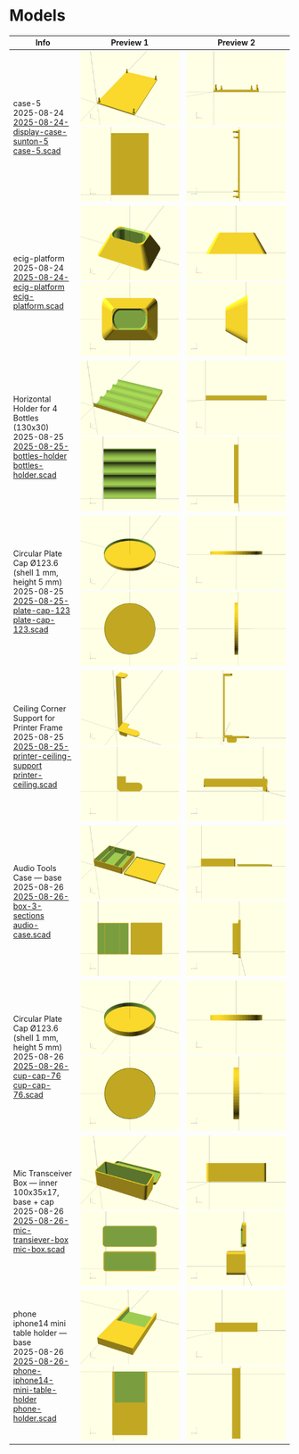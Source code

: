 # Models

| Info | Preview 1 | Preview 2 |
| ---- | --------- | --------- |
| case-5<br>2025-08-24<br>[2025-08-24-display-case-sunton-5](2025-08-24-display-case-sunton-5/)<br>[case-5.scad](2025-08-24-display-case-sunton-5/case-5.scad) | ![iso-p](2025-08-24-display-case-sunton-5/case-5.preview.iso-p.png) ![xy-o](2025-08-24-display-case-sunton-5/case-5.preview.xy-o.png) | ![xz-p](2025-08-24-display-case-sunton-5/case-5.preview.xz-p.png) ![yz-p](2025-08-24-display-case-sunton-5/case-5.preview.yz-p.png) |
| ecig-platform<br>2025-08-24<br>[2025-08-24-ecig-platform](2025-08-24-ecig-platform/)<br>[ecig-platform.scad](2025-08-24-ecig-platform/ecig-platform.scad) | ![iso-p](2025-08-24-ecig-platform/ecig-platform.preview.iso-p.png) ![xy-o](2025-08-24-ecig-platform/ecig-platform.preview.xy-o.png) | ![xz-p](2025-08-24-ecig-platform/ecig-platform.preview.xz-p.png) ![yz-p](2025-08-24-ecig-platform/ecig-platform.preview.yz-p.png) |
| Horizontal Holder for 4 Bottles (130x30)<br>2025-08-25<br>[2025-08-25-bottles-holder](2025-08-25-bottles-holder/)<br>[bottles-holder.scad](2025-08-25-bottles-holder/bottles-holder.scad) | ![iso-p](2025-08-25-bottles-holder/bottles-holder.preview.iso-p.png) ![xy-o](2025-08-25-bottles-holder/bottles-holder.preview.xy-o.png) | ![xz-p](2025-08-25-bottles-holder/bottles-holder.preview.xz-p.png) ![yz-p](2025-08-25-bottles-holder/bottles-holder.preview.yz-p.png) |
| Circular Plate Cap Ø123.6 (shell 1 mm, height 5 mm)<br>2025-08-25<br>[2025-08-25-plate-cap-123](2025-08-25-plate-cap-123/)<br>[plate-cap-123.scad](2025-08-25-plate-cap-123/plate-cap-123.scad) | ![iso-p](2025-08-25-plate-cap-123/plate-cap-123.preview.iso-p.png) ![xy-o](2025-08-25-plate-cap-123/plate-cap-123.preview.xy-o.png) | ![xz-p](2025-08-25-plate-cap-123/plate-cap-123.preview.xz-p.png) ![yz-p](2025-08-25-plate-cap-123/plate-cap-123.preview.yz-p.png) |
| Ceiling Corner Support for Printer Frame<br>2025-08-25<br>[2025-08-25-printer-ceiling-support](2025-08-25-printer-ceiling-support/)<br>[printer-ceiling.scad](2025-08-25-printer-ceiling-support/printer-ceiling.scad) | ![iso-p](2025-08-25-printer-ceiling-support/printer-ceiling.preview.iso-p.png) ![xy-o](2025-08-25-printer-ceiling-support/printer-ceiling.preview.xy-o.png) | ![xz-p](2025-08-25-printer-ceiling-support/printer-ceiling.preview.xz-p.png) ![yz-p](2025-08-25-printer-ceiling-support/printer-ceiling.preview.yz-p.png) |
| Audio Tools Case — base<br>2025-08-26<br>[2025-08-26-box-3-sections](2025-08-26-box-3-sections/)<br>[audio-case.scad](2025-08-26-box-3-sections/audio-case.scad) | ![iso-p](2025-08-26-box-3-sections/audio-case.preview.iso-p.png) ![xy-o](2025-08-26-box-3-sections/audio-case.preview.xy-o.png) | ![xz-p](2025-08-26-box-3-sections/audio-case.preview.xz-p.png) ![yz-p](2025-08-26-box-3-sections/audio-case.preview.yz-p.png) |
| Circular Plate Cap Ø123.6 (shell 1 mm, height 5 mm)<br>2025-08-26<br>[2025-08-26-cup-cap-76](2025-08-26-cup-cap-76/)<br>[cup-cap-76.scad](2025-08-26-cup-cap-76/cup-cap-76.scad) | ![iso-p](2025-08-26-cup-cap-76/cup-cap-76.preview.iso-p.png) ![xy-o](2025-08-26-cup-cap-76/cup-cap-76.preview.xy-o.png) | ![xz-p](2025-08-26-cup-cap-76/cup-cap-76.preview.xz-p.png) ![yz-p](2025-08-26-cup-cap-76/cup-cap-76.preview.yz-p.png) |
| Mic Transceiver Box — inner 100x35x17, base + cap<br>2025-08-26<br>[2025-08-26-mic-transiever-box](2025-08-26-mic-transiever-box/)<br>[mic-box.scad](2025-08-26-mic-transiever-box/mic-box.scad) | ![iso-p](2025-08-26-mic-transiever-box/mic-box.preview.iso-p.png) ![xy-o](2025-08-26-mic-transiever-box/mic-box.preview.xy-o.png) | ![xz-p](2025-08-26-mic-transiever-box/mic-box.preview.xz-p.png) ![yz-p](2025-08-26-mic-transiever-box/mic-box.preview.yz-p.png) |
| phone iphone14 mini table holder — base<br>2025-08-26<br>[2025-08-26-phone-iphone14-mini-table-holder](2025-08-26-phone-iphone14-mini-table-holder/)<br>[phone-holder.scad](2025-08-26-phone-iphone14-mini-table-holder/phone-holder.scad) | ![iso-p](2025-08-26-phone-iphone14-mini-table-holder/phone-holder.preview.iso-p.png) ![xy-o](2025-08-26-phone-iphone14-mini-table-holder/phone-holder.preview.xy-o.png) | ![xz-p](2025-08-26-phone-iphone14-mini-table-holder/phone-holder.preview.xz-p.png) ![yz-p](2025-08-26-phone-iphone14-mini-table-holder/phone-holder.preview.yz-p.png) |
